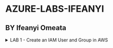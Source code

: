# AZURE-LABS-IFEANYI
## BY Ifeanyi Omeata

<details>
  <summary>LAB 1 - Create an IAM User and Group in AWS</summary>
    1. **Open IAM Console**
    - [ ]  **Go to the AWS Management Console.**
    - [ ]  **Enter "IAM" in the search bar and go to the IAM console.**
    - [ ]  **Notice the IAM service is global and doesn't require region selection.**
2. **Viewing Current Users**
    - [ ]  On the left-hand side, click on "Users" to view the current user list.
3. **Create a New IAM User and Set Password**
    - [ ]  Click on "Create user."
    - [ ]  Enter a username (e.g., admin).
    - [ ]  Select "Provide user access to the AWS Management Console."
    - [ ]  Choose "I want to Create an IAM user" option.
    - [ ]  Choose "Custom password" and enter your password.
    - [ ]  Uncheck "Users must create a new password at next sign-in”.
    - [ ]  Click "Next".
4. **Create a User Group and Assign Permissions**
    - [ ]  Choose "Add user to group."
    - [ ]  Click "Create group."
    - [ ]  Name the group (e.g., administration).
    - [ ]  Attach "AdministratorAccess" policy to the group.
    - [ ]  Click "Create user group".
    - [ ]  Add the user to the newly created admin group by selecting the group.
    - [ ]  Click "Next".
5. **Review and Create User**
    - [ ]  Review the settings: username, permissions, groups, etc.
    - [ ]  Optionally, add tags (e.g., department: engineering).
    - [ ]  Click "Create user."
6. **Verify User and Group Setup**
    - [ ]  Optionally, download the CSV file for sign-in credentials.
    - [ ]  View the user list to ensure the user is created.
    - [ ]  Verify the user belongs to the "administration" group.
    - [ ]  Check the "administration" group to confirm "AdministratorAccess" policy is attached.
7. **Create an Account Alias (Optional)**
    - [ ]  Go to your AWS IAM Dashboard.
    - [ ]  Create an account alias (e.g., aws-adminaccess-v2).
8. **Sign in with IAM User**
    - [ ]  Open a new private browser window.
    - [ ]  Use the IAM sign-in URL.
    - [ ]  Enter account alias or account ID, and IAM username (e.g., admin).
    - [ ]  Enter the IAM user password to log in.
    - [ ]  Check the top right to ensure you're signed in as the IAM user.
</details>
